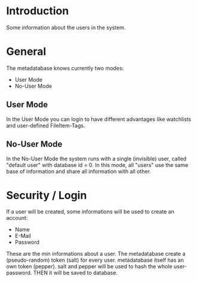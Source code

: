 # Introduction #

Some information about the users in the system.

# General #
The metadatabase knows currently two modes:
  * User Mode
  * No-User Mode

## User Mode ##
In the User Mode you can login to have different advantages like watchlists and user-defined FileItem-Tags.

## No-User Mode ##
In the No-User Mode the system runs with a single (invisible) user, called "default user" with database id = 0.
In this mode, all "users" use the same base of information and share all information with all other.

# Security / Login #
If a user will be created, some informations will be used to create an account:
  * Name
  * E-Mail
  * Password

These are the min informations about a user. The metadatabase create a (pseudo-random) token (salt) for every user. metadatabase itself has an own token (pepper). salt and pepper will be used to hash the whole user-password. THEN it will be saved to database.